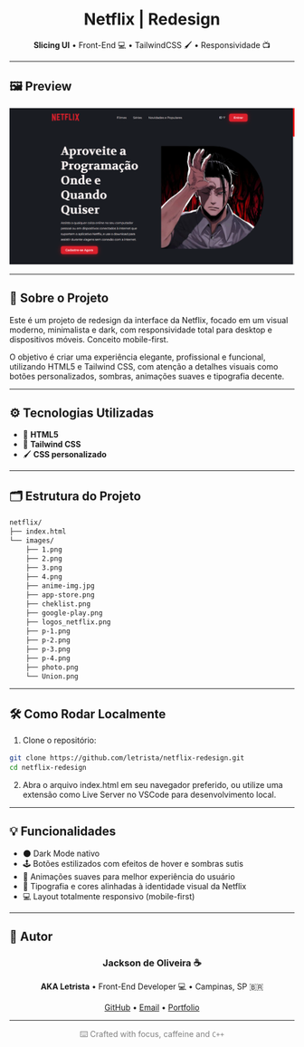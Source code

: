
<h1 align="center">Netflix | Redesign</h1>
<p align="center">
  <b>Slicing UI</b> • Front-End 💻 • TailwindCSS 🖌️ • Responsividade 📺
</p>

---

## 🖼️ Preview

<p align="center">
  <img src="https://github.com/letrista/portfolio/blob/main/portfolio4github/public/img/netflix-fullpreview.png" alt="Preview do Portfólio" width="700"/>
</p>

---

## 🧠 Sobre o Projeto

Este é um projeto de redesign da interface da Netflix, focado em um visual moderno, minimalista e dark, com responsividade total para desktop e dispositivos móveis. Conceito mobile-first.

O objetivo é criar uma experiência elegante, profissional e funcional, utilizando HTML5 e Tailwind CSS, com atenção a detalhes visuais como botões personalizados, sombras, animações suaves e tipografia decente.

---

## ⚙️ Tecnologias Utilizadas

- 🧠 **HTML5**  
- 🎨 **Tailwind CSS**  
- 🖌️ **CSS personalizado**

---

## 🗂️ Estrutura do Projeto

```
netflix/
├── index.html
└── images/
    ├── 1.png
    ├── 2.png
    ├── 3.png
    ├── 4.png
    ├── anime-img.jpg
    ├── app-store.png
    ├── cheklist.png
    ├── google-play.png
    ├── logos_netflix.png
    ├── p-1.png
    ├── p-2.png
    ├── p-3.png
    ├── p-4.png
    ├── photo.png
    └── Union.png
```

---

## 🛠️ Como Rodar Localmente

1. Clone o repositório:

```bash
git clone https://github.com/letrista/netflix-redesign.git
cd netflix-redesign
```

2. Abra o arquivo index.html em seu navegador preferido, ou utilize uma extensão como Live Server no VSCode para desenvolvimento local.

---

## 💡 Funcionalidades

- 🌑 Dark Mode nativo
- 🕹️ Botões estilizados com efeitos de hover e sombras sutis  
- 🎩 Animações suaves para melhor experiência do usuário 
- 🐞 Tipografia e cores alinhadas à identidade visual da Netflix  
- 💻 Layout totalmente responsivo (mobile-first)  

---

## 🧠 Autor

<h3 align="center">Jackson de Oliveira ☕</h3>
<p align="center">
  <b>AKA Letrista</b> • Front-End Developer 💻 • Campinas, SP 🇧🇷
</p>

<p align="center">
  <a href="https://github.com/letrista">GitHub</a> • 
  <a href="mailto:jacksonndeoliveira@gmail.com">Email</a> • 
  <a href="https://letristadev.web.app">Portfolio</a>
</p>

---

<p align="center" style="color: gray">
  ⌨️ Crafted with focus, caffeine and <code>C++</code>
</p>
